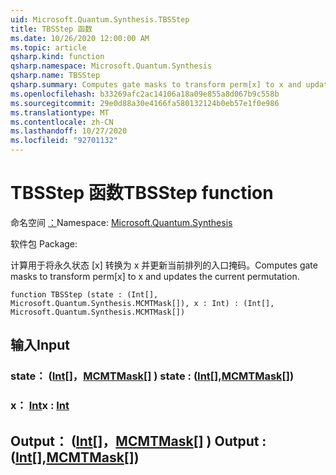 ```yaml
---
uid: Microsoft.Quantum.Synthesis.TBSStep
title: TBSStep 函数
ms.date: 10/26/2020 12:00:00 AM
ms.topic: article
qsharp.kind: function
qsharp.namespace: Microsoft.Quantum.Synthesis
qsharp.name: TBSStep
qsharp.summary: Computes gate masks to transform perm[x] to x and updates the current permutation.
ms.openlocfilehash: b33269afc2ac14106a18a09e855a8d067b9c558b
ms.sourcegitcommit: 29e0d88a30e4166fa580132124b0eb57e1f0e986
ms.translationtype: MT
ms.contentlocale: zh-CN
ms.lasthandoff: 10/27/2020
ms.locfileid: "92701132"
---
```

# <a name="tbsstep-function"></a><span data-ttu-id="868b4-102">TBSStep 函数</span><span class="sxs-lookup"><span data-stu-id="868b4-102">TBSStep function</span></span>

<span data-ttu-id="868b4-103">命名空间 [：](xref:Microsoft.Quantum.Synthesis)</span><span class="sxs-lookup"><span data-stu-id="868b4-103">Namespace: [Microsoft.Quantum.Synthesis](xref:Microsoft.Quantum.Synthesis)</span></span>

<span data-ttu-id="868b4-104">软件包 [](https://nuget.org/packages/)</span><span class="sxs-lookup"><span data-stu-id="868b4-104">Package: [](https://nuget.org/packages/)</span></span>


<span data-ttu-id="868b4-105">计算用于将永久状态 [x] 转换为 x 并更新当前排列的入口掩码。</span><span class="sxs-lookup"><span data-stu-id="868b4-105">Computes gate masks to transform perm[x] to x and updates the current permutation.</span></span>

```qsharp
function TBSStep (state : (Int[], Microsoft.Quantum.Synthesis.MCMTMask[]), x : Int) : (Int[], Microsoft.Quantum.Synthesis.MCMTMask[])
```


## <a name="input"></a><span data-ttu-id="868b4-106">输入</span><span class="sxs-lookup"><span data-stu-id="868b4-106">Input</span></span>

### <a name="state--intmcmtmask"></a><span data-ttu-id="868b4-107">state： ([Int](xref:microsoft.quantum.lang-ref.int)[]，[MCMTMask](xref:Microsoft.Quantum.Synthesis.MCMTMask)[] ) </span><span class="sxs-lookup"><span data-stu-id="868b4-107">state : ([Int](xref:microsoft.quantum.lang-ref.int)[],[MCMTMask](xref:Microsoft.Quantum.Synthesis.MCMTMask)[])</span></span>




### <a name="x--int"></a><span data-ttu-id="868b4-108">x： [Int](xref:microsoft.quantum.lang-ref.int)</span><span class="sxs-lookup"><span data-stu-id="868b4-108">x : [Int](xref:microsoft.quantum.lang-ref.int)</span></span>





## <a name="output--intmcmtmask"></a><span data-ttu-id="868b4-109">Output： ([Int](xref:microsoft.quantum.lang-ref.int)[]，[MCMTMask](xref:Microsoft.Quantum.Synthesis.MCMTMask)[] ) </span><span class="sxs-lookup"><span data-stu-id="868b4-109">Output : ([Int](xref:microsoft.quantum.lang-ref.int)[],[MCMTMask](xref:Microsoft.Quantum.Synthesis.MCMTMask)[])</span></span>

